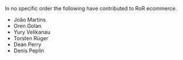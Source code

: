 In no specific order the following have contributed to RoR ecommerce.

* João Martins
* Oren Golan
* Yury Velikanau
* Torsten Rüger
* Dean Perry
* Denis Peplin
